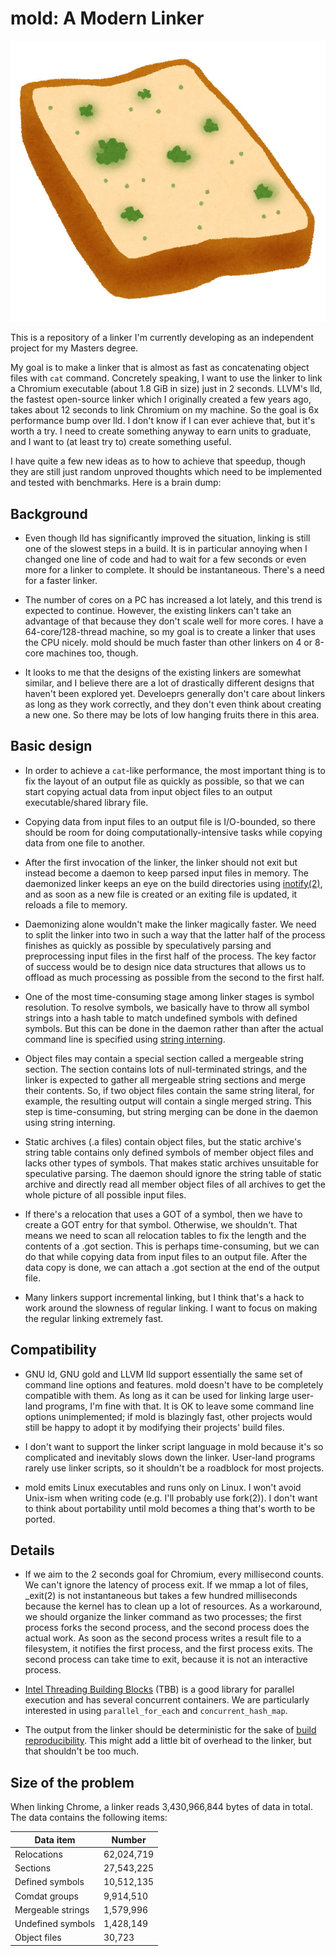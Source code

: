 # mold: A Modern Linker

![mold image](mold.jpg)

This is a repository of a linker I'm currently developing as an
independent project for my Masters degree.

My goal is to make a linker that is almost as fast as concatenating
object files with `cat` command. Concretely speaking, I want to use the
linker to link a Chromium executable (about 1.8 GiB in size) just in 2
seconds. LLVM's lld, the fastest open-source linker which I originally
created a few years ago, takes about 12 seconds to link Chromium on my
machine. So the goal is 6x performance bump over lld. I don't know if
I can ever achieve that, but it's worth a try. I need to create
something anyway to earn units to graduate, and I want to (at least
try to) create something useful.

I have quite a few new ideas as to how to achieve that speedup, though
they are still just random unproved thoughts which need to be
implemented and tested with benchmarks. Here is a brain dump:

## Background

- Even though lld has significantly improved the situation, linking is
  still one of the slowest steps in a build. It is in particular
  annoying when I changed one line of code and had to wait for a few
  seconds or even more for a linker to complete. It should be
  instantaneous. There's a need for a faster linker.

- The number of cores on a PC has increased a lot lately, and this
  trend is expected to continue. However, the existing linkers can't
  take an advantage of that because they don't scale well for more
  cores. I have a 64-core/128-thread machine, so my goal is to create
  a linker that uses the CPU nicely. mold should be much faster than
  other linkers on 4 or 8-core machines too, though.

- It looks to me that the designs of the existing linkers are somewhat
  similar, and I believe there are a lot of drastically different
  designs that haven't been explored yet. Develoeprs generally don't
  care about linkers as long as they work correctly, and they don't
  even think about creating a new one. So there may be lots of low
  hanging fruits there in this area.

## Basic design

- In order to achieve a `cat`-like performance, the most important
  thing is to fix the layout of an output file as quickly as possible, so
  that we can start copying actual data from input object files to an
  output executable/shared library file.

- Copying data from input files to an output file is I/O-bounded, so
  there should be room for doing computationally-intensive tasks while
  copying data from one file to another.

- After the first invocation of the linker, the linker should not exit
  but instead become a daemon to keep parsed input files in memory.
  The daemonized linker keeps an eye on the build directories using
  [inotify(2)](https://en.wikipedia.org/wiki/Inotify), and as soon as
  a new file is created or an exiting file is updated, it reloads a
  file to memory.

- Daemonizing alone wouldn't make the linker magically faster. We need
  to split the linker into two in such a way that the latter half of
  the process finishes as quickly as possible by speculatively parsing
  and preprocessing input files in the first half of the process. The
  key factor of success would be to design nice data structures that
  allows us to offload as much processing as possible from the second
  to the first half.

- One of the most time-consuming stage among linker stages is symbol
  resolution. To resolve symbols, we basically have to throw all
  symbol strings into a hash table to match undefined symbols with
  defined symbols. But this can be done in the daemon rather than
  after the actual command line is specified using [string
  interning](https://en.wikipedia.org/wiki/String_interning).

- Object files may contain a special section called a mergeable string
  section. The section contains lots of null-terminated strings, and
  the linker is expected to gather all mergeable string sections and
  merge their contents. So, if two object files contain the same
  string literal, for example, the resulting output will contain a
  single merged string. This step is time-consuming, but string
  merging can be done in the daemon using string interning.

- Static archives (.a files) contain object files, but the static
  archive's string table contains only defined symbols of member
  object files and lacks other types of symbols. That makes static
  archives unsuitable for speculative parsing. The daemon should
  ignore the string table of static archive and directly read all
  member object files of all archives to get the whole picture of
  all possible input files.

- If there's a relocation that uses a GOT of a symbol, then we have to
  create a GOT entry for that symbol. Otherwise, we shouldn't. That
  means we need to scan all relocation tables to fix the length and
  the contents of a .got section. This is perhaps time-consuming, but
  we can do that while copying data from input files to an output
  file. After the data copy is done, we can attach a .got section at
  the end of the output file.

- Many linkers support incremental linking, but I think that's a hack
  to work around the slowness of regular linking. I want to focus on
  making the regular linking extremely fast.

## Compatibility

- GNU ld, GNU gold and LLVM lld support essentially the same set of
  command line options and features. mold doesn't have to be
  completely compatible with them. As long as it can be used for
  linking large user-land programs, I'm fine with that. It is OK to
  leave some command line options unimplemented; if mold is blazingly
  fast, other projects would still be happy to adopt it by modifying
  their projects' build files.

- I don't want to support the linker script language in mold because
  it's so complicated and inevitably slows down the linker. User-land
  programs rarely use linker scripts, so it shouldn't be a roadblock
  for most projects.

- mold emits Linux executables and runs only on Linux. I won't avoid
  Unix-ism when writing code (e.g. I'll probably use fork(2)).
  I don't want to think about portability until mold becomes a thing
  that's worth to be ported.

## Details

- If we aim to the 2 seconds goal for Chromium, every millisecond
  counts. We can't ignore the latency of process exit. If we mmap a
  lot of files, \_exit(2) is not instantaneous but takes a few hundred
  milliseconds because the kernel has to clean up a lot of
  resources. As a workaround, we should organize the linker command as
  two processes; the first process forks the second process, and the
  second process does the actual work. As soon as the second process
  writes a result file to a filesystem, it notifies the first process,
  and the first process exits. The second process can take time to
  exit, because it is not an interactive process.

- [Intel Threading Building
  Blocks](https://github.com/oneapi-src/oneTBB) (TBB) is a good
  library for parallel execution and has several concurrent
  containers. We are particularly interested in using
  `parallel_for_each` and `concurrent_hash_map`.

- The output from the linker should be deterministic for the sake of
  [build reproducibility](https://en.wikipedia.org/wiki/Reproducible_builds).
  This might add a little bit of overhead to the linker, but that
  shouldn't be too much.

## Size of the problem

When linking Chrome, a linker reads 3,430,966,844 bytes of data in
total. The data contains the following items:

| Data item         | Number
| ----------------- | ------
| Relocations       | 62,024,719
| Sections          | 27,543,225
| Defined symbols   | 10,512,135
| Comdat groups     | 9,914,510
| Mergeable strings | 1,579,996
| Undefined symbols | 1,428,149
| Object files      | 30,723
